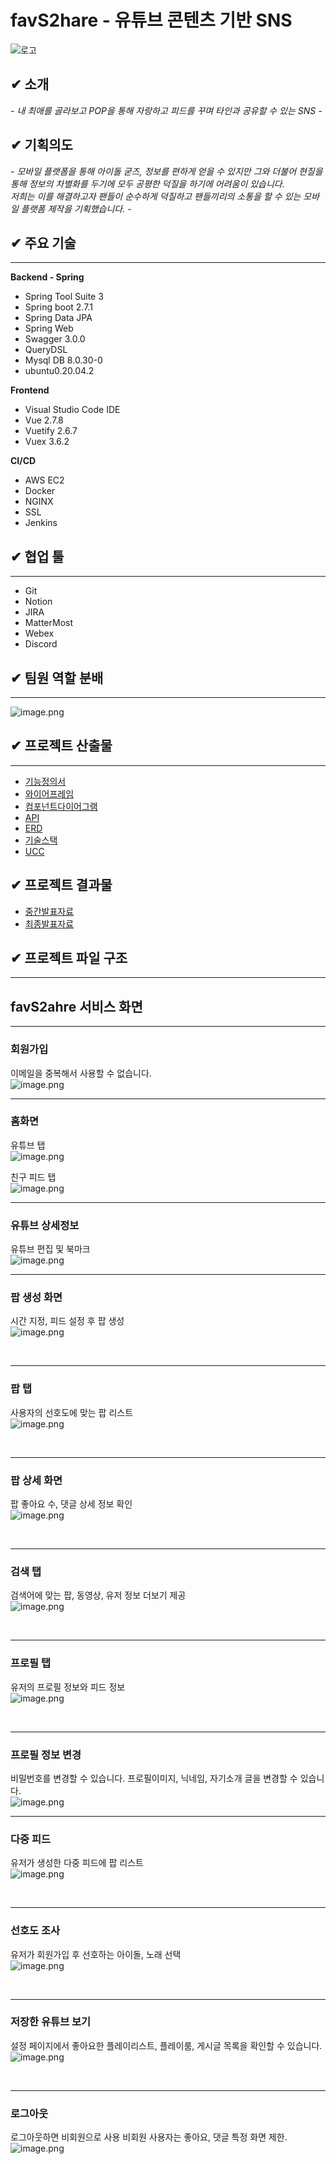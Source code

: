 #  favS2hare - 유튜브 콘텐츠 기반 SNS

![로고](./docs/image/favS2hare.png)

## ✔ 소개
*- 내 최애를 골라보고 POP을 통해 자랑하고 피드를 꾸며 타인과 공유할 수 있는 SNS -*

## ✔ 기획의도
*- 모바일 플랫폼을 통해 아이돌 굳즈, 정보를 편하게 얻을 수 있지만 그와 더불어 현질을 통해 정보의 차별화를 두기에 모두 공평한 덕질을 하기에 어려움이 있습니다.  
저희는 이를 해결하고자 팬들이 순수하게 덕질하고 팬들끼리의 소통을 할 수 있는 모바일 플랫폼 제작을 기획했습니다. -*

## ✔ 주요 기술
---

**Backend - Spring**
- Spring Tool Suite 3
- Spring boot 2.7.1
- Spring Data JPA
- Spring Web
- Swagger 3.0.0
- QueryDSL
- Mysql DB 8.0.30-0
- ubuntu0.20.04.2

**Frontend**
- Visual Studio Code IDE
- Vue 2.7.8
- Vuetify 2.6.7
- Vuex 3.6.2

**CI/CD**
- AWS EC2
- Docker
- NGINX
- SSL
- Jenkins

## ✔ 협업 툴
---
- Git
- Notion
- JIRA
- MatterMost
- Webex
- Discord

## ✔ 팀원 역할 분배
---
![image.png](./docs/image/역할배분.png)

## ✔ 프로젝트 산출물
---
- [기능정의서](./docs/기능정의서.md)
- [와이어프레임](./docs/와이어프레임.md)
- [컴포넌트다이어그램](./docs/컴포넌트_다이어그램.md)
- [API](./docs/API.md)
- [ERD](./docs/ERD.md)
- [기술스택](./docs/기술스택.md)
- [UCC](./docs/UCC.md)

## ✔ 프로젝트 결과물
- [중간발표자료](./docs/공통PJT_A803_중간발표자료.pdf)
- [최종발표자료](./docs/공통PJT_A803_최종발표자료.pdf)

## ✔ 프로젝트 파일 구조
---

## favS2ahre 서비스 화면
---

### 회원가입 
이메일을 중복해서 사용할 수 없습니다.
<br>
![image.png](./docs/image/회원가입.png)
<br>
<hr>

### 홈화면
유튜브 탭
<br>
![image.png](./docs/image/유튜브탭.gif)

친구 피드 탭
<br>
![image.png](./docs/image/친구피드.png)
<br>
<hr>

### 유튜브 상세정보
유튜브 편집 및 북마크
<br>
![image.png](./docs/image/유튜브상세.png)
<br>
<hr>

### 팝 생성 화면
시간 지정, 피드 설정 후 팝 생성
<br>
![image.png](./docs/image/팝생성.png)

<br>
<hr>

### 팝 탭
사용자의 선호도에 맞는 팝 리스트 
<br>
![image.png](./docs/image/팝탭.png)

<br>
<hr>

### 팝 상세 화면
팝 좋아요 수, 댓글 상세 정보 확인
<br>
![image.png](./docs/image/팝상세.png)

<br>
<hr>

### 검색 탭
검색어에 맞는 팝, 동영상, 유저 정보
더보기 제공
<br>
![image.png](./docs/image/검색.png)

<br>
<hr>

### 프로필 탭
유저의 프로필 정보와 피드 정보
<br>
![image.png](./docs/image/프로필.png)

<br>
<hr>

### 프로필 정보 변경
비밀번호를 변경할 수 있습니다.
프로필이미지, 닉네임, 자기소개 글을 변경할 수 있습니다.
<br>
![image.png](./docs/image/프로필변경.png)
<br>
<hr>

### 다중 피드
유저가 생성한 다중 피드에 팝 리스트 
<br>
![image.png](./docs/image/다중피드.png)

<br>
<hr>

### 선호도 조사
유저가 회원가입 후 선호하는 아이돌, 노래 선택 
<br>
![image.png](./docs/image/선호도.png)

<br>
<hr>

### 저장한 유튜브 보기
설정 페이지에서 좋아요한 플레이리스트, 플레이룸, 게시글 목록을 확인할 수 있습니다.
<br>
![image.png](./docs/image/저장영상.png)

<br>
<hr>

### 로그아웃
로그아웃하면 비회원으로 사용
비회원 사용자는 좋아요, 댓글 특정 화면 제한.
<br>
![image.png](./docs/image/로그아웃.png)
